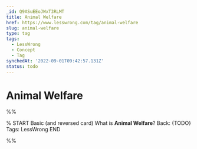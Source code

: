 ```yaml
---
_id: Q9ASuEEoJWxT3RLMT
title: Animal Welfare
href: https://www.lesswrong.com/tag/animal-welfare
slug: animal-welfare
type: tag
tags:
  - LessWrong
  - Concept
  - Tag
synchedAt: '2022-09-01T09:42:57.131Z'
status: todo
---
```


# Animal Welfare


%%

% START
Basic (and reversed card)
What is **Animal Welfare**?
Back: {TODO}
Tags: LessWrong
END
<!--ID: 1663156954207-->


%%
	
